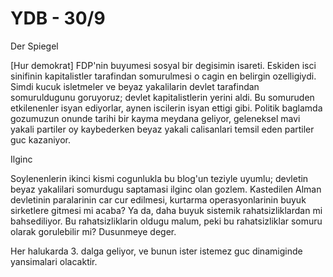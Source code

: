 # YDB - 30/9

Der Spiegel

[Hur demokrat] FDP'nin buyumesi sosyal bir degisimin isareti. Eskiden isci sinifinin kapitalistler tarafindan somurulmesi o cagin en belirgin ozelligiydi. Simdi kucuk isletmeler ve beyaz yakalilarin devlet tarafindan somuruldugunu goruyoruz; devlet kapitalistlerin yerini aldi. Bu somuruden etkilenenler isyan ediyorlar, aynen iscilerin isyan ettigi gibi. Politik baglamda gozumuzun onunde tarihi bir kayma meydana geliyor, geleneksel mavi yakali partiler oy kaybederken beyaz yakali calisanlari temsil eden partiler guc kazaniyor.

Ilginc

Soylenenlerin ikinci kismi cogunlukla bu blog'un teziyle uyumlu; devletin beyaz yakalilari somurdugu saptamasi ilginc olan gozlem. Kastedilen Alman devletinin paralarinin car cur edilmesi, kurtarma operasyonlarinin buyuk sirketlere gitmesi mi acaba? Ya da, daha buyuk sistemik rahatsizliklardan mi bahsediliyor. Bu rahatsizliklarin oldugu malum, peki bu rahatsizliklar somuru olarak gorulebilir mi? Dusunmeye deger.

Her halukarda 3. dalga geliyor, ve bunun ister istemez guc dinamiginde yansimalari olacaktir.

